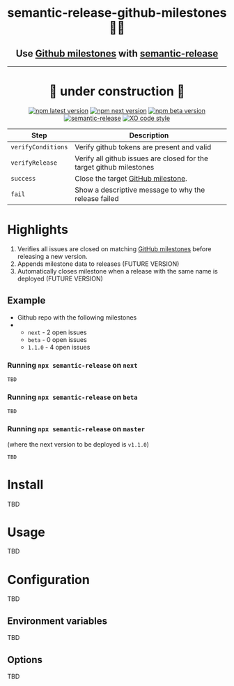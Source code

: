 <h1 align="center" style="border-bottom: none;"> semantic-release-github-milestones🚩🚀</h1>
<h2 align="center">Use <a href="https://docs.github.com/en/issues/using-labels-and-milestones-to-track-work/about-milestones">Github milestones</a> with <a href="https://github.com/semantic-release/semantic-release">semantic-release</a></h2>
<hr>
<center>

<h1 align="center">🚧 under construction 🚧</h1>

</center>

<div align="center">

[![npm latest version](https://img.shields.io/npm/v/semantic-release-github-milestones/latest.svg)](https://www.npmjs.com/package/semantic-release-github-milestones)
[![npm next version](https://img.shields.io/npm/v/semantic-release-github-milestones/next.svg)](https://www.npmjs.com/package/semantic-release-github-milestones)
[![npm beta version](https://img.shields.io/npm/v/semantic-release-github-milestones/beta.svg)](https://www.npmjs.com/package/@semantic-release/github)
[![semantic-release](https://img.shields.io/badge/%20%20%F0%9F%93%A6%F0%9F%9A%80-semantic--release-e10079.svg)](https://github.com/semantic-release/semantic-release)
[![XO code style](https://img.shields.io/badge/code_style-XO-5ed9c7.svg)](https://github.com/xojs/xo)

</div>

| Step               | Description                                                                                                                        |
| ------------------ | ---------------------------------------------------------------------------------------------------------------------------------- |
| `verifyConditions` | Verify github tokens are present and valid                                                                                         |
| `verifyRelease`    | Verify all github issues are closed for the target github milestones                                                               |
| `success`          | Close the target [GitHub milestone](https://docs.github.com/en/issues/using-labels-and-milestones-to-track-work/about-milestones). |
| `fail`             | Show a descriptive message to why the release failed                                                                               |

# Highlights

1. Verifies all issues are closed on matching [GitHub milestones](https://docs.github.com/en/issues/using-labels-and-milestones-to-track-work/about-milestones) before releasing a new version.
2. Appends milestone data to releases (FUTURE VERSION)
3. Automatically closes milestone when a release with the same name is deployed (FUTURE VERSION)

## Example

- Github repo with the following milestones
- - `next` - 2 open issues
  - `beta` - 0 open issues
  - `1.1.0` - 4 open issues

### Running `npx semantic-release` on `next`

```
TBD
```

### Running `npx semantic-release` on `beta`

```
TBD
```

### Running `npx semantic-release` on `master`

(where the next version to be deployed is `v1.1.0`)

```
TBD
```

# Install

TBD

# Usage

TBD

# Configuration

TBD

## Environment variables

TBD

## Options

TBD
